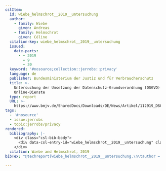 ```yaml
---
cslItem:
  id: wiebe_helmschrot__2019__untersuchung
  author:
    - family: Wiebe
      given: Andreas
    - family: Helmschrot
      given: Céline
  citation-key: wiebe_helmschrot__2019__untersuchung
  issued:
    date-parts:
      - - 2019
        - 9
        - 30
  keyword: '#nosource;collection::jerrobs::privacy'
  language: de
  publisher: Bundesministerium der Justiz und für Verbraucherschutz
  title: >-
    Untersuchung der Umsetzung der Datenschutz-Grundverordnung (DSGVO) durch
    Online-Dienste
  type: report
  URL: >-
    https://www.bmjv.de/SharedDocs/Downloads/DE/News/Artikel/112919_DSGVO_Studie.pdf;jsessionid=D64C53EEF6370ECC2F1C4D706AC538EC.1_cid289?__blob=publicationFile&v=2
tags:
  - '#nosource'
  - issue:jerrobs
  - topic:jerrobs/privacy
rendered:
  bibliography: |-
    <div class="csl-bib-body">
      <div data-csl-entry-id="wiebe_helmschrot__2019__untersuchung" class="csl-entry">Wiebe, A. and Helmschrot, C. 2019 <i>Untersuchung der Umsetzung der Datenschutz-Grundverordnung (DSGVO) durch Online-Dienste</i>. Bundesministerium der Justiz und für Verbraucherschutz. Available at: https://www.bmjv.de/SharedDocs/Downloads/DE/News/Artikel/112919_DSGVO_Studie.pdf;jsessionid=D64C53EEF6370ECC2F1C4D706AC538EC.1_cid289?__blob=publicationFile&#38;v=2.</div>
    </div>
  citation: Wiebe and Helmschrot, 2019
bibTex: "@techreport{wiebe_helmschrot__2019__untersuchung,\n\tauthor = {Wiebe, Andreas and Helmschrot, C{\\' e}line},\n\tyear = {2019},\n\tmonth = {sep 30},\n\tinstitution = {Bundesministerium der Justiz und f{\\\" u}r Verbraucherschutz},\n\ttitle = {Untersuchung der {Umsetzung} der {Datenschutz}-{Grundverordnung} ({DSGVO}) durch {Online}-{Dienste}},\n}\n\n"

---
```

